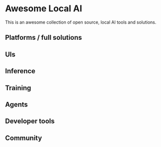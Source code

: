 # Awesome Local AI
This is an awesome collection of open source, local AI tools and solutions.

## Platforms / full solutions

## UIs

## Inference

## Training

## Agents

## Developer tools

## Community

